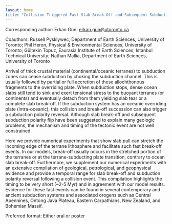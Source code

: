 ```yaml
---
layout: home
title: "Collision Triggered Fast Slab Break-Off and Subsequent Subduction Polarity Reversal"
---
```



Corresponding author: Erkan Gün: erkan.gun@utoronto.ca

Coauthors: Russell Pysklywec, Department of Earth Sciences, University of Toronto; Phil Heron, Physical & Environmental Sciences, University of Toronto; Gültekin Topuz, Eaurasia Institute of Earth Sciences, Istanbul Technical University; Nathan Mallia, Department of Earth Sciences, University of Toronto 

Arrival of thick crustal material (continental/oceanic terranes) to subduction zones can cease subduction by choking the subduction channel. This is usually followed by partial or full accretion of these allochthonous fragments to the overriding plate. When subduction stops, dense ocean slabs still tend to sink and exert tensional stress to the buoyant terranes (or continents) and eventually detach from them yielding slab tear or a complete slab break-off. If the subduction system has an oceanic overriding plate (intra-oceanic), this collision and break-off succession can also trigger a subduction polarity reversal. Although slab break-off and subsequent subduction polarity flip have been suggested to explain many geologic problems, the mechanism and timing of the tectonic event are not well constrained.
 
 Here we provide numerical experiments that show slab pull can stretch the incoming edge of the terrane lithosphere and facilitate such fast break-off events. In our models, break-off usually occurs in the stretched portion of the terranes or at the terrane-subducting plate transition, contrary to ocean slab break-off. Furthermore, we supplement our numerical experiments with an extensive compilation of geological, petrological, and geophysical evidence and provide a temporal range for slab break-off and subduction polarity reversal following a collision event. This compilation highlights the timing to be very short (~2-5 Myr) and in agreement with our model results. Evidence for these fast events can be found in several contemporary and ancient subduction systems and associated orogens such as Central Apennines, Ontong Java Plateau, Eastern Carpathians, New Zealand, and Bohemian Massif.

Preferred format: Either oral or poster
